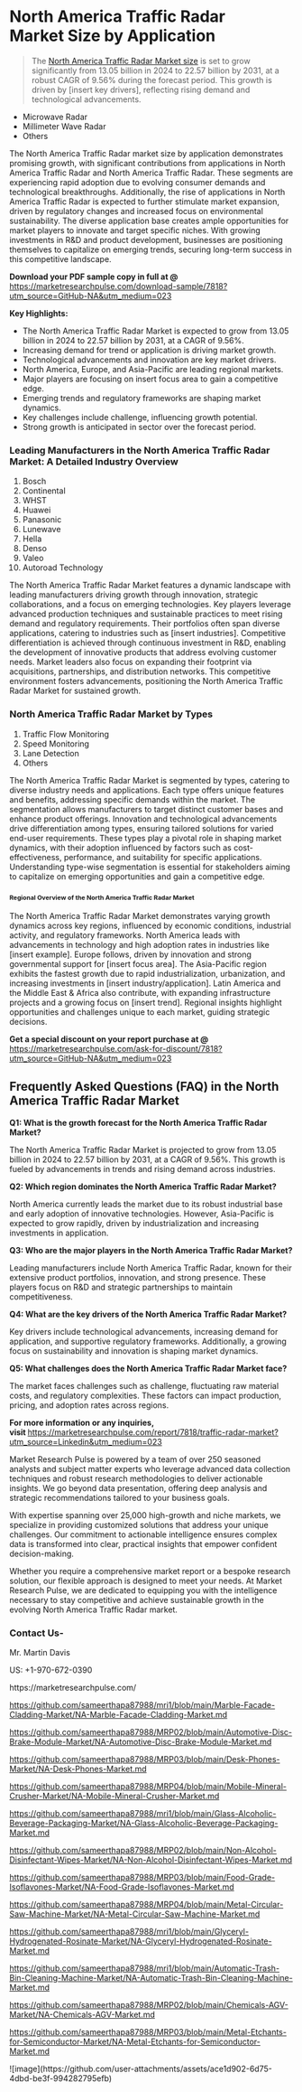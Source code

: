 <h1>North America Traffic Radar Market&nbsp;Size by Application</h1><blockquote><p>The <a href="https://marketresearchpulse.com/download-sample/7818?utm_source=GitHub-NA&amp;utm_medium=023">North America Traffic Radar Market size</a> is set to grow significantly from 13.05 billion in 2024 to 22.57 billion by 2031, at a robust CAGR of 9.56% during the forecast period. This growth is driven by [insert key drivers], reflecting rising demand and technological advancements.</p></blockquote><ul><li>Microwave Radar<li> Millimeter Wave Radar<li> Others</li></ul><p>The North America Traffic Radar market size by application demonstrates promising growth, with significant contributions from applications in North America Traffic Radar and North America Traffic Radar. These segments are experiencing rapid adoption due to evolving consumer demands and technological breakthroughs. Additionally, the rise of applications in North America Traffic Radar is expected to further stimulate market expansion, driven by regulatory changes and increased focus on environmental sustainability. The diverse application base creates ample opportunities for market players to innovate and target specific niches. With growing investments in R&D and product development, businesses are positioning themselves to capitalize on emerging trends, securing long-term success in this competitive landscape.</p><p><strong>Download your PDF sample copy in full at @ </strong><a href="https://marketresearchpulse.com/download-sample/7818?utm_source=GitHub-NA&amp;utm_medium=023">https://marketresearchpulse.com/download-sample/7818?utm_source=GitHub-NA&amp;utm_medium=023</a></p><p><strong>Key Highlights: </strong></p><ul><li>The North America Traffic Radar Market is expected to grow from 13.05 billion in 2024 to 22.57 billion by 2031, at a CAGR of 9.56%.</li><li>Increasing demand for trend or application is driving market growth.</li><li>Technological advancements and innovation are key market drivers.</li><li>North America, Europe, and Asia-Pacific are leading regional markets.</li><li>Major players are focusing on insert focus area to gain a competitive edge.</li><li>Emerging trends and regulatory frameworks are shaping market dynamics.</li><li>Key challenges include challenge, influencing growth potential.</li><li>Strong growth is anticipated in sector over the forecast period.</li></ul><h3>Leading Manufacturers in the North America Traffic Radar Market: A Detailed Industry Overview</h3><ol><li>Bosch</li><li>Continental</li><li>WHST</li><li>Huawei</li><li>Panasonic</li><li>Lunewave</li><li>Hella</li><li>Denso</li><li>Valeo</li><li>Autoroad Technology</li></ol><div class="flex max-w-full flex-col flex-grow"><div class="min-h-8 text-message flex w-full flex-col items-end gap-2 whitespace-normal break-words [.text-message+&amp;]:mt-5" dir="auto" data-message-author-role="assistant" data-message-id="fd8432e4-4910-450d-b182-61b7bfb0a01f" data-message-model-slug="gpt-4o"><div class="flex w-full flex-col gap-1 empty:hidden first:pt-[3px]"><div class="markdown prose w-full break-words dark:prose-invert light"><p>The North America Traffic Radar Market features a dynamic landscape with leading manufacturers driving growth through innovation, strategic collaborations, and a focus on emerging technologies. Key players leverage advanced production techniques and sustainable practices to meet rising demand and regulatory requirements. Their portfolios often span diverse applications, catering to industries such as [insert industries]. Competitive differentiation is achieved through continuous investment in R&amp;D, enabling the development of innovative products that address evolving customer needs. Market leaders also focus on expanding their footprint via acquisitions, partnerships, and distribution networks. This competitive environment fosters advancements, positioning the North America Traffic Radar Market for sustained growth.</p></div></div></div></div><h3>North America Traffic Radar Market by Types</h3><ol><li>Traffic Flow Monitoring<li> Speed Monitoring<li> Lane Detection<li> Others</li></ol><div class="flex max-w-full flex-col flex-grow"><div class="min-h-8 text-message flex w-full flex-col items-end gap-2 whitespace-normal break-words [.text-message+&amp;]:mt-5" dir="auto" data-message-author-role="assistant" data-message-id="084470be-0bb7-4664-bddf-5156b4f41249" data-message-model-slug="gpt-4o-mini"><div class="flex w-full flex-col gap-1 empty:hidden first:pt-[3px]"><div class="markdown prose w-full break-words dark:prose-invert light"><p>The North America Traffic Radar Market is segmented by types, catering to diverse industry needs and applications. Each type offers unique features and benefits, addressing specific demands within the market. The segmentation allows manufacturers to target distinct customer bases and enhance product offerings. Innovation and technological advancements drive differentiation among types, ensuring tailored solutions for varied end-user requirements. These types play a pivotal role in shaping market dynamics, with their adoption influenced by factors such as cost-effectiveness, performance, and suitability for specific applications. Understanding type-wise segmentation is essential for stakeholders aiming to capitalize on emerging opportunities and gain a competitive edge.</p></div></div></div></div><h3><span style="font-size: 11px;">Regional Overview of the North America Traffic Radar Market</span></h3><div class="flex max-w-full flex-col flex-grow"><div class="min-h-8 text-message flex w-full flex-col items-end gap-2 whitespace-normal break-words [.text-message+&amp;]:mt-5" dir="auto" data-message-author-role="assistant" data-message-id="e9038762-ce64-4e30-91c9-9bd413514231" data-message-model-slug="gpt-4o-mini"><div class="flex w-full flex-col gap-1 empty:hidden first:pt-[3px]"><div class="markdown prose w-full break-words dark:prose-invert light"><p>The North America Traffic Radar Market demonstrates varying growth dynamics across key regions, influenced by economic conditions, industrial activity, and regulatory frameworks. North America leads with advancements in technology and high adoption rates in industries like [insert example]. Europe follows, driven by innovation and strong governmental support for [insert focus area]. The Asia-Pacific region exhibits the fastest growth due to rapid industrialization, urbanization, and increasing investments in [insert industry/application]. Latin America and the Middle East &amp; Africa also contribute, with expanding infrastructure projects and a growing focus on [insert trend]. Regional insights highlight opportunities and challenges unique to each market, guiding strategic decisions.</p></div></div></div></div><p><strong>Get a special discount on your report purchase at @ </strong><a href="https://marketresearchpulse.com/ask-for-discount/7818?utm_source=GitHub-NA&amp;utm_medium=023">https://marketresearchpulse.com/ask-for-discount/7818?utm_source=GitHub-NA&amp;utm_medium=023</a></p><h2>Frequently Asked Questions (FAQ) in the North America Traffic Radar Market</h2><p><strong>Q1: What is the growth forecast for the North America Traffic Radar Market?</strong></p><p>The North America Traffic Radar Market is projected to grow from 13.05 billion in 2024 to 22.57 billion by 2031, at a CAGR of 9.56%. This growth is fueled by advancements in trends and rising demand across industries.</p><p><strong>Q2: Which region dominates the North America Traffic Radar Market?</strong></p><p>North America currently leads the market due to its robust industrial base and early adoption of innovative technologies. However, Asia-Pacific is expected to grow rapidly, driven by industrialization and increasing investments in application.</p><p><strong>Q3: Who are the major players in the North America Traffic Radar Market?</strong></p><p>Leading manufacturers include North America Traffic Radar, known for their extensive product portfolios, innovation, and strong presence. These players focus on R&amp;D and strategic partnerships to maintain competitiveness.</p><p><strong>Q4: What are the key drivers of the North America Traffic Radar Market?</strong></p><p>Key drivers include technological advancements, increasing demand for application, and supportive regulatory frameworks. Additionally, a growing focus on sustainability and innovation is shaping market dynamics.</p><p><strong>Q5: What challenges does the North America Traffic Radar Market face?</strong></p><p>The market faces challenges such as challenge, fluctuating raw material costs, and regulatory complexities. These factors can impact production, pricing, and adoption rates across regions.</p><p><strong>For more information or any inquiries, visit&nbsp;</strong><a href="https://marketresearchpulse.com/report/7818/traffic-radar-market?utm_source=Linkedin&utm_medium=023">https://marketresearchpulse.com/report/7818/traffic-radar-market?utm_source=Linkedin&utm_medium=023</a></p><p>Market Research Pulse is powered by a team of over 250 seasoned analysts and subject matter experts who leverage advanced data collection techniques and robust research methodologies to deliver actionable insights. We go beyond data presentation, offering deep analysis and strategic recommendations tailored to your business goals.</p><p>With expertise spanning over 25,000 high-growth and niche markets, we specialize in providing customized solutions that address your unique challenges. Our commitment to actionable intelligence ensures complex data is transformed into clear, practical insights that empower confident decision-making.</p><p>Whether you require a comprehensive market report or a bespoke research solution, our flexible approach is designed to meet your needs. At Market Research Pulse, we are dedicated to equipping you with the intelligence necessary to stay competitive and achieve sustainable growth in the evolving North America Traffic Radar market.</p><h3><strong>Contact Us-</strong></h3><p>Mr. Martin Davis</p><p>US: +1-970-672-0390</p><p>https://marketresearchpulse.com/</p><p><a href="https://github.com/sameerthapa87988/mri1/blob/main/Marble-Facade-Cladding-Market/NA-Marble-Facade-Cladding-Market.md">https://github.com/sameerthapa87988/mri1/blob/main/Marble-Facade-Cladding-Market/NA-Marble-Facade-Cladding-Market.md</a></p><p><a href="https://github.com/sameerthapa87988/MRP02/blob/main/Automotive-Disc-Brake-Module-Market/NA-Automotive-Disc-Brake-Module-Market.md">https://github.com/sameerthapa87988/MRP02/blob/main/Automotive-Disc-Brake-Module-Market/NA-Automotive-Disc-Brake-Module-Market.md</a></p><p><a href="https://github.com/sameerthapa87988/MRP03/blob/main/Desk-Phones-Market/NA-Desk-Phones-Market.md">https://github.com/sameerthapa87988/MRP03/blob/main/Desk-Phones-Market/NA-Desk-Phones-Market.md</a></p><p><a href="https://github.com/sameerthapa87988/MRP04/blob/main/Mobile-Mineral-Crusher-Market/NA-Mobile-Mineral-Crusher-Market.md">https://github.com/sameerthapa87988/MRP04/blob/main/Mobile-Mineral-Crusher-Market/NA-Mobile-Mineral-Crusher-Market.md</a></p><p><a href="https://github.com/sameerthapa87988/mri1/blob/main/Glass-Alcoholic-Beverage-Packaging-Market/NA-Glass-Alcoholic-Beverage-Packaging-Market.md">https://github.com/sameerthapa87988/mri1/blob/main/Glass-Alcoholic-Beverage-Packaging-Market/NA-Glass-Alcoholic-Beverage-Packaging-Market.md</a></p><p><a href="https://github.com/sameerthapa87988/MRP02/blob/main/Non-Alcohol-Disinfectant-Wipes-Market/NA-Non-Alcohol-Disinfectant-Wipes-Market.md">https://github.com/sameerthapa87988/MRP02/blob/main/Non-Alcohol-Disinfectant-Wipes-Market/NA-Non-Alcohol-Disinfectant-Wipes-Market.md</a></p><p><a href="https://github.com/sameerthapa87988/MRP03/blob/main/Food-Grade-Isoflavones-Market/NA-Food-Grade-Isoflavones-Market.md">https://github.com/sameerthapa87988/MRP03/blob/main/Food-Grade-Isoflavones-Market/NA-Food-Grade-Isoflavones-Market.md</a></p><p><a href="https://github.com/sameerthapa87988/MRP04/blob/main/Metal-Circular-Saw-Machine-Market/NA-Metal-Circular-Saw-Machine-Market.md">https://github.com/sameerthapa87988/MRP04/blob/main/Metal-Circular-Saw-Machine-Market/NA-Metal-Circular-Saw-Machine-Market.md</a></p><p><a href="https://github.com/sameerthapa87988/mri1/blob/main/Glyceryl-Hydrogenated-Rosinate-Market/NA-Glyceryl-Hydrogenated-Rosinate-Market.md">https://github.com/sameerthapa87988/mri1/blob/main/Glyceryl-Hydrogenated-Rosinate-Market/NA-Glyceryl-Hydrogenated-Rosinate-Market.md</a></p><p><a href="https://github.com/sameerthapa87988/mri1/blob/main/Automatic-Trash-Bin-Cleaning-Machine-Market/NA-Automatic-Trash-Bin-Cleaning-Machine-Market.md">https://github.com/sameerthapa87988/mri1/blob/main/Automatic-Trash-Bin-Cleaning-Machine-Market/NA-Automatic-Trash-Bin-Cleaning-Machine-Market.md</a></p><p><a href="https://github.com/sameerthapa87988/MRP02/blob/main/Chemicals-AGV-Market/NA-Chemicals-AGV-Market.md">https://github.com/sameerthapa87988/MRP02/blob/main/Chemicals-AGV-Market/NA-Chemicals-AGV-Market.md</a></p><p><a href="https://github.com/sameerthapa87988/MRP03/blob/main/Metal-Etchants-for-Semiconductor-Market/NA-Metal-Etchants-for-Semiconductor-Market.md">https://github.com/sameerthapa87988/MRP03/blob/main/Metal-Etchants-for-Semiconductor-Market/NA-Metal-Etchants-for-Semiconductor-Market.md</a></p>
![image](https://github.com/user-attachments/assets/ace1d902-6d75-4dbd-be3f-994282795efb)
